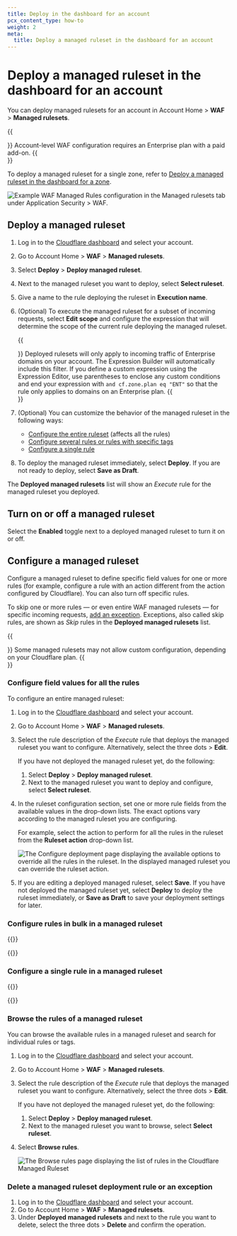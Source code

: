 ```yaml
---
title: Deploy in the dashboard for an account
pcx_content_type: how-to
weight: 2
meta:
  title: Deploy a managed ruleset in the dashboard for an account
---
```


# Deploy a managed ruleset in the dashboard for an account

You can deploy managed rulesets for an account in Account Home > **WAF** > **Managed rulesets**.

{{<Aside type="note">}}
Account-level WAF configuration requires an Enterprise plan with a paid add-on.
{{</Aside>}}

To deploy a managed ruleset for a single zone, refer to [Deploy a managed ruleset in the dashboard for a zone](/waf/managed-rules/deploy-zone-dashboard/).

![Example WAF Managed Rules configuration in the Managed rulesets tab under Application Security > WAF.](/images/waf/account/managed-rulesets-dashboard.png)

## Deploy a managed ruleset

1. Log in to the [Cloudflare dashboard](https://dash.cloudflare.com/) and select your account.

2. Go to Account Home > **WAF** > **Managed rulesets**.

3. Select **Deploy** > **Deploy managed ruleset**.

4. Next to the managed ruleset you want to deploy, select **Select ruleset**.

5. Give a name to the rule deploying the ruleset in **Execution name**.

6. (Optional) To execute the managed ruleset for a subset of incoming requests, select **Edit scope** and configure the expression that will determine the scope of the current rule deploying the managed ruleset.

    {{<Aside type="warning">}}
Deployed rulesets will only apply to incoming traffic of Enterprise domains on your account. The Expression Builder will automatically include this filter. If you define a custom expression using the Expression Editor, use parentheses to enclose any custom conditions and end your expression with `and cf.zone.plan eq "ENT"` so that the rule only applies to domains on an Enterprise plan.
    {{</Aside>}}

7. (Optional) You can customize the behavior of the managed ruleset in the following ways:
    - [Configure the entire ruleset](#configure-field-values-for-all-the-rules) (affects all the rules)
    - [Configure several rules or rules with specific tags](#configure-rules-in-bulk-in-a-managed-ruleset)
    - [Configure a single rule](#configure-a-single-rule-in-a-managed-ruleset)

8. To deploy the managed ruleset immediately, select **Deploy**. If you are not ready to deploy, select **Save as Draft**.

The **Deployed managed rulesets** list will show an _Execute_ rule for the managed ruleset you deployed.

## Turn on or off a managed ruleset

Select the **Enabled** toggle next to a deployed managed ruleset to turn it on or off.

## Configure a managed ruleset

Configure a managed ruleset to define specific field values for one or more rules (for example, configure a rule with an action different from the action configured by Cloudflare). You can also turn off specific rules.

To skip one or more rules — or even entire WAF managed rulesets — for specific incoming requests, [add an exception](/waf/managed-rules/waf-exceptions/). Exceptions, also called skip rules, are shown as _Skip_ rules in the **Deployed managed rulesets** list.

{{<Aside type="note">}}
Some managed rulesets may not allow custom configuration, depending on your Cloudflare plan.
{{</Aside>}}

### Configure field values for all the rules

To configure an entire managed ruleset:

1. Log in to the [Cloudflare dashboard](https://dash.cloudflare.com/) and select your account.

2. Go to Account Home > **WAF** > **Managed rulesets**.

3. Select the rule description of the _Execute_ rule that deploys the managed ruleset you want to configure. Alternatively, select the three dots > **Edit**.

    If you have not deployed the managed ruleset yet, do the following:

    1. Select **Deploy** > **Deploy managed ruleset**.
    2. Next to the managed ruleset you want to deploy and configure, select **Select ruleset**.

4. In the ruleset configuration section, set one or more rule fields from the available values in the drop-down lists. The exact options vary according to the managed ruleset you are configuring.

    For example, select the action to perform for all the rules in the ruleset from the **Ruleset action** drop-down list.

    ![The Configure deployment page displaying the available options to override all the rules in the ruleset. In the displayed managed ruleset you can override the ruleset action.](/images/waf/account/waf-configure-ruleset-account.png)

5. If you are editing a deployed managed ruleset, select **Save**. If you have not deployed the managed ruleset yet, select **Deploy** to deploy the ruleset immediately, or **Save as Draft** to save your deployment settings for later.

### Configure rules in bulk in a managed ruleset

{{<render file="_managed-rules-browse-account.md">}}

{{<render file="_managed-ruleset-configure-rules-in-bulk.md">}}

### Configure a single rule in a managed ruleset

{{<render file="_managed-rules-browse-account.md">}}

{{<render file="_managed-ruleset-configure-single-rule.md">}}

### Browse the rules of a managed ruleset

You can browse the available rules in a managed ruleset and search for individual rules or tags.

1. Log in to the [Cloudflare dashboard](https://dash.cloudflare.com/) and select your account.

2. Go to Account Home > **WAF** > **Managed rulesets**.

3. Select the rule description of the _Execute_ rule that deploys the managed ruleset you want to configure. Alternatively, select the three dots > **Edit**.

    If you have not deployed the managed ruleset yet, do the following:
    1. Select **Deploy** > **Deploy managed ruleset**.
    2. Next to the managed ruleset you want to browse, select **Select ruleset**.

4. Select **Browse rules**.

    ![The Browse rules page displaying the list of rules in the Cloudflare Managed Ruleset](/images/waf/waf-browse-rules.png)

### Delete a managed ruleset deployment rule or an exception

1. Log in to the [Cloudflare dashboard](https://dash.cloudflare.com/) and select your account.
2. Go to Account Home > **WAF** > **Managed rulesets**.
3. Under **Deployed managed rulesets** and next to the rule you want to delete, select the three dots > **Delete** and confirm the operation.
